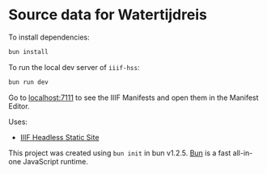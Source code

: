 # Source data for Watertijdreis

To install dependencies:

```bash
bun install
```

To run the local dev server of `iiif-hss`:

```bash
bun run dev
```

Go to [localhost:7111](http://localhost:7111) to see the IIIF Manifests and open them in the Manifest Editor.

Uses:

- [IIIF Headless Static Site](https://github.com/digirati-co-uk/headless-static-site)

This project was created using `bun init` in bun v1.2.5. [Bun](https://bun.sh) is a fast all-in-one JavaScript runtime.
